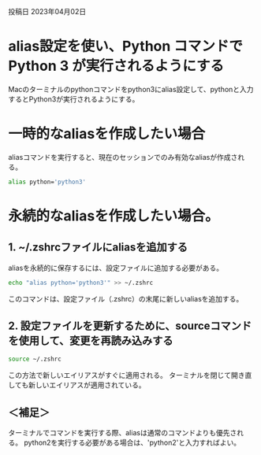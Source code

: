 投稿日 2023年04月02日
# alias設定を使い、Python コマンドで Python 3 が実行されるようにする

Macのターミナルのpythonコマンドをpython3にalias設定して、pythonと入力するとPython3が実行されるようにする。

# 一時的なaliasを作成したい場合
aliasコマンドを実行すると、現在のセッションでのみ有効なaliasが作成される。

```bash
alias python='python3'
```

# 永続的なaliasを作成したい場合。
## 1. ~/.zshrcファイルにaliasを追加する
aliasを永続的に保存するには、設定ファイルに追加する必要がある。
```bash
echo "alias python='python3'" >> ~/.zshrc

```
このコマンドは、設定ファイル（.zshrc）の末尾に新しいaliasを追加する。

## 2. 設定ファイルを更新するために、sourceコマンドを使用して、変更を再読み込みする
```bash
source ~/.zshrc
```
この方法で新しいエイリアスがすぐに適用される。
ターミナルを閉じて開き直しても新しいエイリアスが適用されている。


## ＜補足＞
ターミナルでコマンドを実行する際、aliasは通常のコマンドよりも優先される。
python2を実行する必要がある場合は、'python2'と入力すればよい。